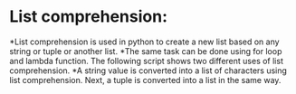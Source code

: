 <h1>List comprehension:</h1>

*List comprehension is used in python to create a new list based on any string or tuple or another list. 
*The same task can be done using for loop and lambda function. The following script shows two different uses of list comprehension. 
*A string value is converted into a list of characters using list comprehension. Next, a tuple is converted into a list in the same way.
